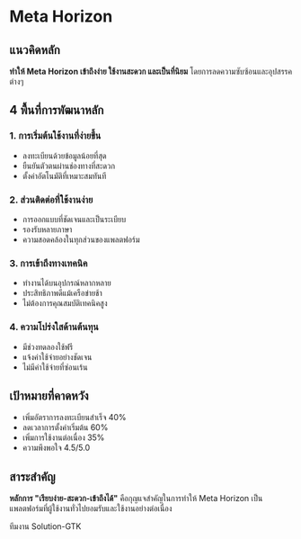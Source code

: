 # Meta Horizon

## แนวคิดหลัก
**ทำให้ Meta Horizon เข้าถึงง่าย ใช้งานสะดวก และเป็นที่นิยม** โดยการลดความซับซ้อนและอุปสรรคต่างๆ

## 4 พื้นที่การพัฒนาหลัก

### 1. การเริ่มต้นใช้งานที่ง่ายขึ้น
- ลงทะเบียนด้วยข้อมูลน้อยที่สุด
- ยืนยันตัวตนผ่านช่องทางที่สะดวก
- ตั้งค่าอัตโนมัติที่เหมาะสมทันที

### 2. ส่วนติดต่อที่ใช้งานง่าย
- การออกแบบที่ชัดเจนและเป็นระเบียบ
- รองรับหลายภาษา
- ความสอดคล้องในทุกส่วนของแพลตฟอร์ม

### 3. การเข้าถึงทางเทคนิค
- ทำงานได้บนอุปกรณ์หลากหลาย
- ประสิทธิภาพดีแม้เครือข่ายช้า
- ไม่ต้องการคุณสมบัติเทคนิคสูง

### 4. ความโปร่งใสด้านต้นทุน
- มีช่วงทดลองใช้ฟรี
- แจ้งค่าใช้จ่ายอย่างชัดเจน
- ไม่มีค่าใช้จ่ายที่ซ่อนเร้น

## เป้าหมายที่คาดหวัง
- เพิ่มอัตราการลงทะเบียนสำเร็จ 40%
- ลดเวลาการตั้งค่าเริ่มต้น 60%
- เพิ่มการใช้งานต่อเนื่อง 35%
- ความพึงพอใจ 4.5/5.0

## สาระสำคัญ
**หลักการ "เรียบง่าย-สะดวก-เข้าถึงได้"** คือกุญแจสำคัญในการทำให้ Meta Horizon เป็นแพลตฟอร์มที่ผู้ใช้งานทั่วไปยอมรับและใช้งานอย่างต่อเนื่อง
 
ทีมงาน Solution-GTK
